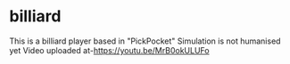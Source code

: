 # billiard
This is a billiard player based in "PickPocket"
Simulation is not humanised yet
Video uploaded at-https://youtu.be/MrB0okULUFo
